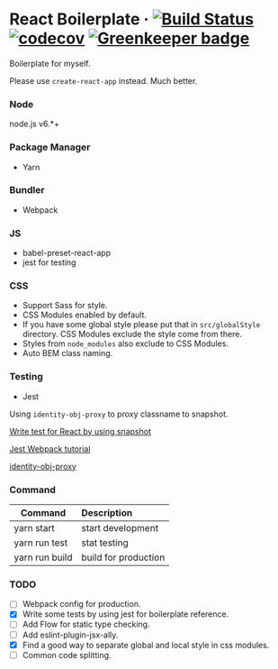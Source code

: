 # React Boilerplate &middot; [![Build Status](https://travis-ci.org/SecretBase/react-boilerplate.svg?branch=master)](https://travis-ci.org/SecretBase/react-boilerplate) [![codecov](https://codecov.io/gh/SecretBase/react-boilerplate/branch/master/graph/badge.svg)](https://codecov.io/gh/SecretBase/react-boilerplate) [![Greenkeeper badge](https://badges.greenkeeper.io/SecretBase/react-boilerplate.svg)](https://greenkeeper.io/)

Boilerplate for myself.

Please use `create-react-app` instead. Much better.

### Node

node.js v6.\*+

### Package Manager

- Yarn

### Bundler

- Webpack

### JS

- babel-preset-react-app
- jest for testing

### CSS

- Support Sass for style.
- CSS Modules enabled by default.
- If you have some global style please put that in `src/globalStyle` directory. CSS Modules exclude the style come from there.
- Styles from `node_modules` also exclude to CSS Modules.
- Auto BEM class naming.

### Testing

- Jest

Using `identity-obj-proxy` to proxy classname to snapshot.

[Write test for React by using snapshot](http://facebook.github.io/jest/docs/tutorial-react.html#content)

[Jest Webpack tutorial](http://facebook.github.io/jest/docs/tutorial-webpack.html#content)

[identity-obj-proxy](https://github.com/keyanzhang/identity-obj-proxy)

### Command

| Command        | Description          |
|----------------|:---------------------|
| yarn start     | start development    |
| yarn run test  | stat testing         |
| yarn run build | build for production |

### TODO

- [ ] Webpack config for production.
- [x] Write some tests by using jest for boilerplate reference.
- [ ] Add Flow for static type checking.
- [ ] Add eslint-plugin-jsx-ally.
- [x] Find a good way to separate global and local style in css modules.
- [ ] Common code splitting.
